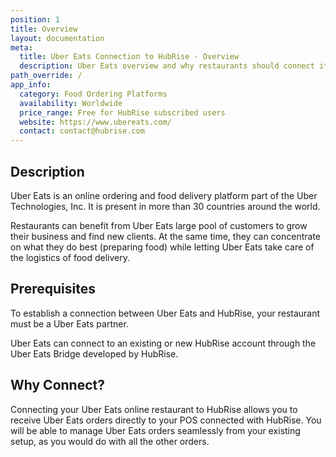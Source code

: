 ```yaml
---
position: 1
title: Overview
layout: documentation
meta:
  title: Uber Eats Connection to HubRise - Overview
  description: Uber Eats overview and why restaurants should connect it to HubRise. With a connection to HubRise orders are sent to tools you use every day - EPOS, KDS.
path_override: /
app_info:
  category: Food Ordering Platforms
  availability: Worldwide
  price_range: Free for HubRise subscribed users
  website: https://www.ubereats.com/
  contact: contact@hubrise.com
---
```


## Description

Uber Eats is an online ordering and food delivery platform part of the Uber Technologies, Inc.
It is present in more than 30 countries around the world.

Restaurants can benefit from Uber Eats large pool of customers to grow their business and find new clients.
At the same time, they can concentrate on what they do best (preparing food) while letting Uber Eats take care of the logistics of food delivery.

## Prerequisites

To establish a connection between Uber Eats and HubRise, your restaurant must be a Uber Eats partner.

Uber Eats can connect to an existing or new HubRise account through the Uber Eats Bridge developed by HubRise.

## Why Connect?

Connecting your Uber Eats online restaurant to HubRise allows you to receive Uber Eats orders directly to your POS connected with HubRise.
You will be able to manage Uber Eats orders seamlessly from your existing setup, as you would do with all the other orders.
